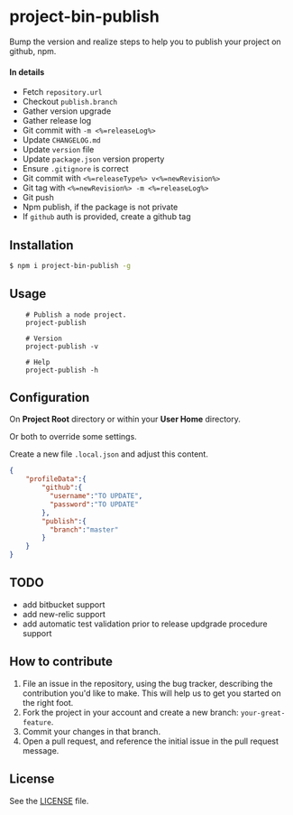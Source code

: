 # project-bin-publish

Bump the version and realize steps to help you to publish your project on github, npm.

#### In details

- Fetch `repository.url`
- Checkout `publish.branch`
- Gather version upgrade
- Gather release log
- Git commit with `-m <%=releaseLog%>`
- Update `CHANGELOG.md`
- Update `version` file
- Update `package.json` version property
- Ensure `.gitignore` is correct
- Git commit with `<%=releaseType%> v<%=newRevision%>`
- Git tag with `<%=newRevision%> -m <%=releaseLog%>`
- Git push
- Npm publish, if the package is not private
- If `github` auth is provided, create a github tag

## Installation

```sh
$ npm i project-bin-publish -g
```

## Usage

```
    # Publish a node project.
    project-publish
    
    # Version
    project-publish -v
    
    # Help
    project-publish -h
```

## Configuration

On __Project Root__ directory or within your __User Home__ directory.

Or both to override some settings.

Create a new file ```.local.json``` and adjust this content.

```json
{
	"profileData":{
        "github":{
          "username":"TO UPDATE",
          "password":"TO UPDATE"
        },
        "publish":{
          "branch":"master"
        }
	}
}
```

## TODO

- add bitbucket support
- add new-relic support
- add automatic test validation prior to release updgrade procedure support

## How to contribute

1. File an issue in the repository, using the bug tracker, describing the
   contribution you'd like to make. This will help us to get you started on the
   right foot.
2. Fork the project in your account and create a new branch:
   `your-great-feature`.
3. Commit your changes in that branch.
4. Open a pull request, and reference the initial issue in the pull request
   message.

## License
See the [LICENSE](./LICENSE) file.
